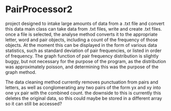 # PairProcessor2
project designed to intake large amounts of data from a .txt file and convert this data
main class can take data from .txt files, write and create .txt files. once a file is selected, the analyse method converts it to 
the appropriate letter, word and pair objects, including a count of the frequency of those objects. At the moment this can be 
displayed in the form of various data statistics, such as standard deviation of pair frequencies, or listed in order of frequency. 
The graph function of pair frequency distribution is slightly buggy, but not necessary for the purpose of the program, as the 
distribution was approximately poisson, and determining this was the purpose of the graph method.

The data cleaning method currently removes punctuation from pairs and letters, as well as conglomerating any two pairs of the form 
yx and xy into one yx pair with the combined count. the downside to this is currently this deletes the original data, so this could 
maybe be stored in a different array so it can still be accessed?
